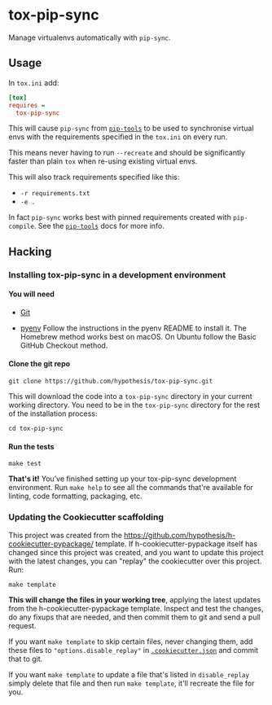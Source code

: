 # tox-pip-sync

Manage virtualenvs automatically with `pip-sync`.

Usage
-----

In `tox.ini` add:

```ini
[tox]
requires =
  tox-pip-sync
``` 

This will cause `pip-sync` from [`pip-tools`](https://pypi.org/project/pip-tools/) 
to be used to synchronise virtual envs with the requirements specified in the
`tox.ini` on every run. 

This means never having to run `--recreate` and should be significantly faster
than plain `tox` when re-using existing virtual envs.

This will also track requirements specified like this:

 * `-r requirements.txt` 
 * `-e .`
 
In fact `pip-sync` works best with pinned requirements created with `pip-compile`.
See the [`pip-tools`](https://pypi.org/project/pip-tools/) docs for more info.


Hacking
-------

### Installing tox-pip-sync in a development environment

#### You will need

* [Git](https://git-scm.com/)

* [pyenv](https://github.com/pyenv/pyenv)
  Follow the instructions in the pyenv README to install it.
  The Homebrew method works best on macOS.
  On Ubuntu follow the Basic GitHub Checkout method.

#### Clone the git repo

```terminal
git clone https://github.com/hypothesis/tox-pip-sync.git
```

This will download the code into a `tox-pip-sync` directory
in your current working directory. You need to be in the
`tox-pip-sync` directory for the rest of the installation
process:

```terminal
cd tox-pip-sync
```

#### Run the tests

```terminal
make test
```

**That's it!** You’ve finished setting up your tox-pip-sync
development environment. Run `make help` to see all the commands that're
available for linting, code formatting, packaging, etc.

### Updating the Cookiecutter scaffolding

This project was created from the
https://github.com/hypothesis/h-cookiecutter-pypackage/ template.
If h-cookiecutter-pypackage itself has changed since this project was created, and
you want to update this project with the latest changes, you can "replay" the
cookiecutter over this project. Run:

```terminal
make template
```

**This will change the files in your working tree**, applying the latest
updates from the h-cookiecutter-pypackage template. Inspect and test the
changes, do any fixups that are needed, and then commit them to git and send a
pull request.

If you want `make template` to skip certain files, never changing them, add
these files to `"options.disable_replay"` in
[`.cookiecutter.json`](.cookiecutter.json) and commit that to git.

If you want `make template` to update a file that's listed in `disable_replay`
simply delete that file and then run `make template`, it'll recreate the file
for you.
